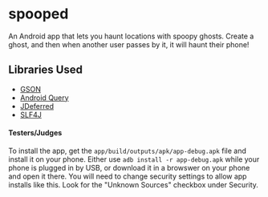 spooped
=======
An Android app that lets you haunt locations with spoopy ghosts. Create a ghost, and then when another user passes by it, it will haunt their phone!

## Libraries Used
* [GSON](https://code.google.com/p/google-gson/)
* [Android Query](https://code.google.com/p/android-query/)
* [JDeferred](https://github.com/jdeferred/jdeferred)
* [SLF4J](http://www.slf4j.org/)

#### Testers/Judges
To install the app, get the `app/build/outputs/apk/app-debug.apk` file and install it on your phone.
Either use `adb install -r app-debug.apk` while your phone is plugged in by USB, or download it in
a browswer on your phone and open it there. You will need to change security settings to allow app
installs like this. Look for the "Unknown Sources" checkbox under Security.
